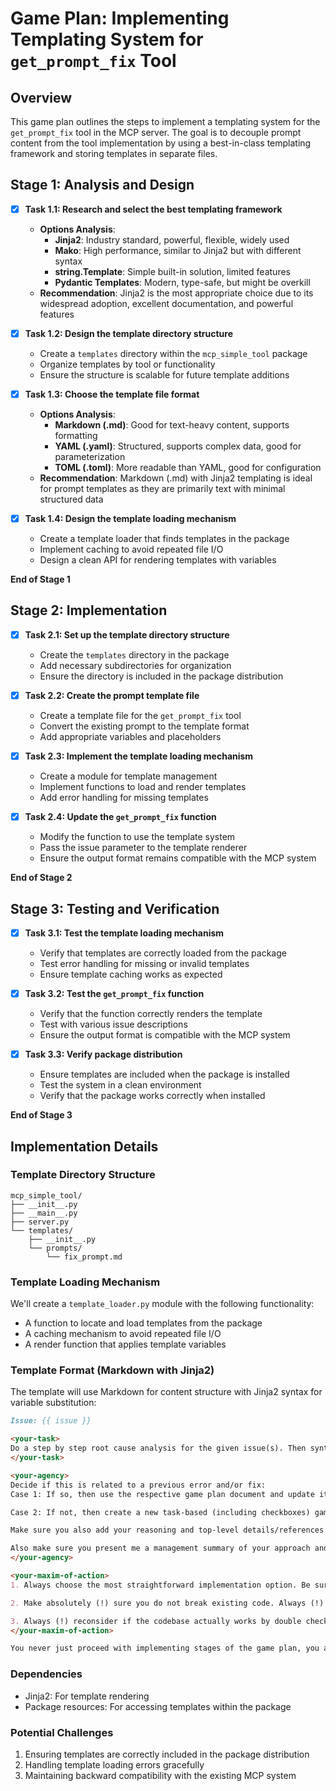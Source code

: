 # Game Plan: Implementing Templating System for `get_prompt_fix` Tool

## Overview
This game plan outlines the steps to implement a templating system for the `get_prompt_fix` tool in the MCP server. The goal is to decouple prompt content from the tool implementation by using a best-in-class templating framework and storing templates in separate files.

## Stage 1: Analysis and Design

- [x] **Task 1.1: Research and select the best templating framework**
  - **Options Analysis**:
    - **Jinja2**: Industry standard, powerful, flexible, widely used
    - **Mako**: High performance, similar to Jinja2 but with different syntax
    - **string.Template**: Simple built-in solution, limited features
    - **Pydantic Templates**: Modern, type-safe, but might be overkill
  - **Recommendation**: Jinja2 is the most appropriate choice due to its widespread adoption, excellent documentation, and powerful features

- [x] **Task 1.2: Design the template directory structure**
  - Create a `templates` directory within the `mcp_simple_tool` package
  - Organize templates by tool or functionality
  - Ensure the structure is scalable for future template additions

- [x] **Task 1.3: Choose the template file format**
  - **Options Analysis**:
    - **Markdown (.md)**: Good for text-heavy content, supports formatting
    - **YAML (.yaml)**: Structured, supports complex data, good for parameterization
    - **TOML (.toml)**: More readable than YAML, good for configuration
  - **Recommendation**: Markdown (.md) with Jinja2 templating is ideal for prompt templates as they are primarily text with minimal structured data

- [x] **Task 1.4: Design the template loading mechanism**
  - Create a template loader that finds templates in the package
  - Implement caching to avoid repeated file I/O
  - Design a clean API for rendering templates with variables

**End of Stage 1**

## Stage 2: Implementation

- [x] **Task 2.1: Set up the template directory structure**
  - Create the `templates` directory in the package
  - Add necessary subdirectories for organization
  - Ensure the directory is included in the package distribution

- [x] **Task 2.2: Create the prompt template file**
  - Create a template file for the `get_prompt_fix` tool
  - Convert the existing prompt to the template format
  - Add appropriate variables and placeholders

- [x] **Task 2.3: Implement the template loading mechanism**
  - Create a module for template management
  - Implement functions to load and render templates
  - Add error handling for missing templates

- [x] **Task 2.4: Update the `get_prompt_fix` function**
  - Modify the function to use the template system
  - Pass the issue parameter to the template renderer
  - Ensure the output format remains compatible with the MCP system

**End of Stage 2**

## Stage 3: Testing and Verification

- [x] **Task 3.1: Test the template loading mechanism**
  - Verify that templates are correctly loaded from the package
  - Test error handling for missing or invalid templates
  - Ensure template caching works as expected

- [x] **Task 3.2: Test the `get_prompt_fix` function**
  - Verify that the function correctly renders the template
  - Test with various issue descriptions
  - Ensure the output format is compatible with the MCP system

- [x] **Task 3.3: Verify package distribution**
  - Ensure templates are included when the package is installed
  - Test the system in a clean environment
  - Verify that the package works correctly when installed

**End of Stage 3**

## Implementation Details

### Template Directory Structure
```
mcp_simple_tool/
├── __init__.py
├── __main__.py
├── server.py
└── templates/
    ├── __init__.py
    └── prompts/
        └── fix_prompt.md
```

### Template Loading Mechanism
We'll create a `template_loader.py` module with the following functionality:
- A function to locate and load templates from the package
- A caching mechanism to avoid repeated file I/O
- A render function that applies template variables

### Template Format (Markdown with Jinja2)
The template will use Markdown for content structure with Jinja2 syntax for variable substitution:

```markdown
Issue: {{ issue }}

<your-task>
Do a step by step root cause analysis for the given issue(s). Then synthesize the necessary changes to fix the issue(s).
</your-task>

<your-agency>
Decide if this is related to a previous error and/or fix:
Case 1: If so, then use the respective game plan document and update it by adding stages. 

Case 2: If not, then create a new task-based (including checkboxes) game plan with stages. Use filename structure `gameplan_<yyyymmdd-hhmm>_<id>.md` in directory @gameplans. IMPORTANT: Please ask me for the concrete timestamp to use and let me verify the ID before creating the game plan doc.

Make sure you also add your reasoning and top-level details/references on how to implement the fix(es) to the respective tasks in the game plan.

Also make sure you present me a management summary of your approach and the stages in the chat.
</your-agency>

<your-maxim-of-action>
1. Always choose the most straightforward implementation option. Be surgical and laser focused.

2. Make absolutely (!) sure you do not break existing code. Always (!) verify this by explicitly (!) reason about this aspect before proposing a code change. Always present your explicit reasoning on this.

3. Always (!) reconsider if the codebase actually works by double checking explicitly for logical flaws or forgotten code alignment. Always (!) present your explicit reasoning on this
</your-maxim-of-action>

You never just proceed with implementing stages of the game plan, you always ask for my confirmation for this
```

### Dependencies
- Jinja2: For template rendering
- Package resources: For accessing templates within the package

### Potential Challenges
1. Ensuring templates are correctly included in the package distribution
2. Handling template loading errors gracefully
3. Maintaining backward compatibility with the existing MCP system 